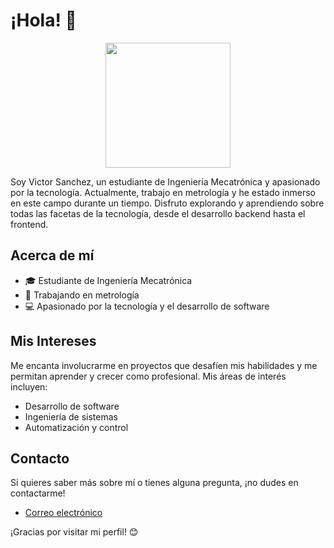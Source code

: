 # ¡Hola! 👋
<p align="center">
  <img src=![_3c10fb27-3b9c-4162-846a-e885c7d1d0ca](https://github.com/Savio-do/Savio-do/assets/111143728/8f5a4523-43af-4386-958a-ec5005b64271) width="200" height="200">
</p>

Soy Victor Sanchez, un estudiante de Ingeniería Mecatrónica y apasionado por la tecnología. Actualmente, trabajo en metrología y he estado inmerso en este campo durante un tiempo. Disfruto explorando y aprendiendo sobre todas las facetas de la tecnología, desde el desarrollo backend hasta el frontend.

## Acerca de mí

- 🎓 Estudiante de Ingeniería Mecatrónica
- 💼 Trabajando en metrología
- 💻 Apasionado por la tecnología y el desarrollo de software

## Mis Intereses

Me encanta involucrarme en proyectos que desafíen mis habilidades y me permitan aprender y crecer como profesional. Mis áreas de interés incluyen:

- Desarrollo de software
- Ingeniería de sistemas
- Automatización y control

## Contacto

Si quieres saber más sobre mí o tienes alguna pregunta, ¡no dudes en contactarme!


- [Correo electrónico](victora.sanchezc@ecci.edu.co)

¡Gracias por visitar mi perfil! 😊
